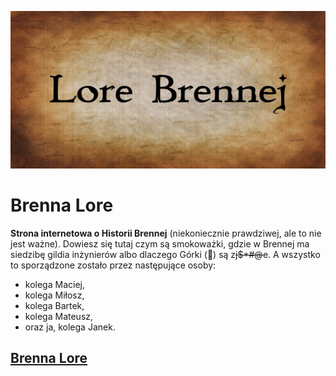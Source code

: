 ![Brenna Lore logo](img/social_prev.jpg)
# Brenna Lore
**Strona internetowa o Historii Brennej** (niekoniecznie prawdziwej, ale to nie jest ważne). Dowiesz się tutaj czym są smokoważki, gdzie w Brennej ma siedzibę gildia inżynierów albo dlaczego Górki (&#x1F922;) są z~~j$*#@~~e. A wszystko to sporządzone zostało przez następujące osoby:
* kolega Maciej,
* kolega Miłosz,
* kolega Bartek,
* kolega Mateusz,
* oraz ja, kolega Janek.
## [Brenna Lore](https://jkgplay.github.io/Lore-Brennej/)